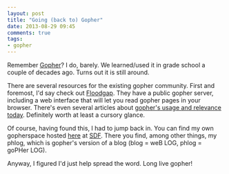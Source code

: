 ```yaml
---
layout: post
title: "Going (back to) Gopher"
date: 2013-08-29 09:45
comments: true
tags:
- gopher
---
```

Remember [Gopher][1]? I do, barely. We learned/used it in grade school a couple of decades ago. Turns out it is still around.
<!--more-->
There are several resources for the existing gopher community. First and foremost, I'd say check out [Floodgap](http://gopher.floodgap.com). They have a public gopher server, including a web interface that will let you read gopher pages in your browser. There's even several articles about [gopher's usage and relevance today](http://gopher.floodgap.com/gopher/gw?gopher://gopher.floodgap.com:70/1/gopher). Definitely worth at least a cursory glance.

Of course, having found this, I had to jump back in. You can find my own gopherspace hosted [here](gopher://sdf.org/1/users/echosa) at [SDF](http://sdf.org). There you find, among other things, my phlog, which is gopher's version of a blog (blog = weB LOG, phlog = goPHer LOG).

Anyway, I figured I'd just help spread the word. Long live gopher!

[1]: http://en.wikipedia.org/wiki/Gopher_(protocol)
